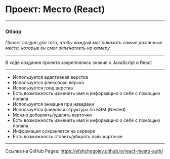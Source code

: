 # Проект: Место (React)

---

### Обзор

_Проект создан для того, чтобы каждый мог показать самые различные места, которые он смог запечатлеть на камеру_

---

В ходе создания проекта закреплялись знания о JavaScript и React

---

- Используется адаптивная верстка
- Используется флекcбокс верска
- Используется грид верстка
- Есть возможность изменить имя и информацию о себе с помощью попапа
- Используется анмация при наведеии
- Используется файловая структура по БЭМ (Nested)
- Можно добавлять/удалять карточки
- Есть возможность изменить имя и информацию о себе с помощью попапа
- Информация сохраняется на сервере
- Есть возможность ставить/убирать лайк карточке

---

Ссылка на GitHub Pages: https://efshchogolev.github.io/react-mesto-auth/

